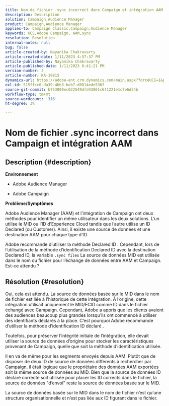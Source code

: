```yaml
---
title: Nom de fichier .sync incorrect dans Campaign et intégration AAM
description: Description
solution: Campaign,Audience Manager
product: Campaign,Audience Manager
applies-to: Campaign Classic,Campaign,Audience Manager
keywords: KCS,Adobe Campaign, AAM,sync
resolution: Resolution
internal-notes: null
bug: false
article-created-by: Nayanika Chakravarty
article-created-date: 1/11/2023 4:57:37 PM
article-published-by: Nayanika Chakravarty
article-published-date: 1/11/2023 6:41:21 PM
version-number: 2
article-number: KA-19815
dynamics-url: https://adobe-ent.crm.dynamics.com/main.aspx?forceUCI=1&pagetype=entityrecord&etn=knowledgearticle&id=473a7a0b-d191-ed11-aad1-6045bd006e5a
exl-id: 515ffcc0-da39-4bb3-beb7-d0814ede536f
source-git-commit: b753008ec622549dfd43861c641221e1c7e6d54b
workflow-type: tm+mt
source-wordcount: '316'
ht-degree: 3%

---
```


# Nom de fichier .sync incorrect dans Campaign et intégration AAM

## Description {#description}


<b>Environnement</b>

- Adobe Audience Manager

- Adobe Campaign

<b>Problème/Symptômes</b>

Adobe Audience Manager (AAM) et l’intégration de Campaign ont deux méthodes pour identifier un même utilisateur dans les deux solutions. L’un utilise le MID ou l’ID d’Experience Cloud tandis que l’autre utilise un ID Declared (ou Customer). Ainsi, il existe une source de données et une destination AAM pour chaque type d’ID.

Adobe recommande d’utiliser la méthode Declared ID . Cependant, lors de l’utilisation de la méthode d’identification Declared ID avec la destination Declared ID, la variable `.sync files` La source de données MID est utilisée dans le nom du fichier pour l’échange de données entre AAM et Campaign. Est-ce attendu ?


## Résolution {#resolution}


Oui, cela est attendu. La source de données basée sur le MID dans le nom de fichier est liée à l’historique de cette intégration. À l’origine, cette intégration utilisait uniquement le MID/ECID comme ID dans le fichier échangé avec Campaign. Cependant, Adobe a appris que les clients avaient des audiences beaucoup plus grandes lorsqu’ils ont commencé à utiliser des identifiants déclarés à la place. C’est pourquoi Adobe recommande d’utiliser la méthode d’identification ID déclaré .

Toutefois, pour préserver l’intégrité initiale de l’intégration, elle devait utiliser la source de données d’origine pour stocker les caractéristiques provenant de Campaign, quelle que soit la méthode d’identification utilisée.

Il en va de même pour les segments envoyés depuis AAM. Plutôt que de disposer de deux ID de source de données différents à rechercher par Campaign, il était logique que le propriétaire des données AAM exportées soit la même source de données au MID. Bien que la source de données ID déclaré correcte soit utilisée pour placer les ID corrects dans le fichier, la source de données &quot;d’envoi&quot; reste la source de données basée sur le MID.

La source de données basée sur le MID dans le nom de fichier n’est qu’une structure organisationnelle et n’est pas liée aux ID figurant dans le fichier.
